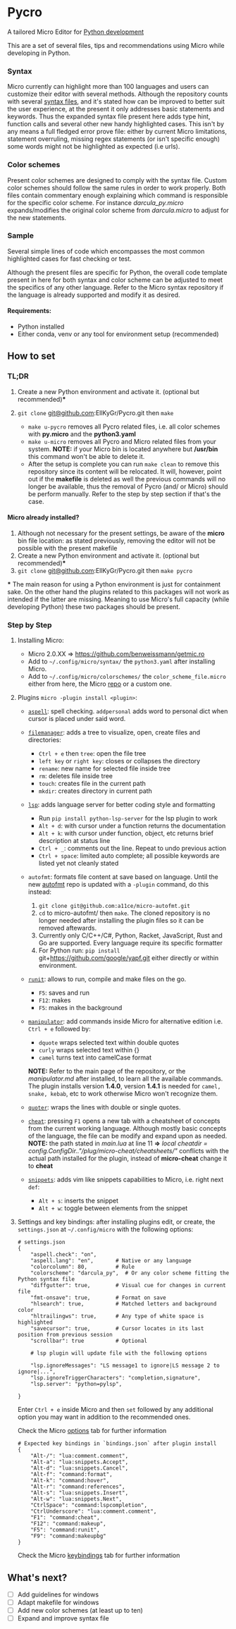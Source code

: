 # Pycro
A tailored Micro Editor for <ins>Python development</ins>

This are a set of several files, tips and recommendations using Micro while
developing in Python.

### Syntax
Micro currently can highlight more than 100 languages and users can customize
their editor with several methods. Although the repository counts with several
[syntax files](https://github.com/zyedidia/micro/tree/master/runtime/syntax), and it's stated how can be improved to better suit the user
experience, at the present it only addresses basic statements and keywords.
Thus the expanded syntax file present here adds type hint, function calls and
several other new handy highlighted cases.
This isn't by any means a full fledged error prove file: either by current
Micro limitations, statement overruling, missing regex statements (or isn't
specific enough) some words might not be highlighted as expected (i.e urls).

### Color schemes
Present color schemes are designed to comply with the syntax file. Custom
color schemes should follow the same rules in order to work properly. Both
files contain commentary enough explaining which command is responsible for
the specific color scheme.
For instance *darcula_py.micro* expands/modifies the original color scheme from
*darcula.micro* to adjust for the new statements.

### Sample
Several simple lines of code which encompasses the most common highlighted
cases for fast checking or test.

Although the present files are specific for Python, the overall code template present in here for
both syntax and color scheme can be adjusted to meet the specifics of any other language. Refer to the Micro syntax
repository if the language is already supported and modify it as desired.

#### Requirements:
- Python installed
- Either conda, venv or any tool for environment setup (recommended)

## How to set
### TL;DR
1. Create a new Python environment and activate it. (optional but recommended)__*__
2. `git clone` git@github.com:EllKyGr/Pycro.git then `make`

	- `make u-pycro` removes all Pycro related files, i.e. all color schemes with __py.micro__ and the __python3.yaml__
	- `make u-micro` removes all Pycro and Micro related files from your system. __NOTE:__ if your Micro bin is located anywhere but __/usr/bin__
		this command won't be able to delete it.
	- After the setup is complete you can run `make clean` to remove this repository since its content will be relocated. It will, however, point out if the __makefile__ is deleted as well
		the previous commands will no longer be available, thus the removal of Pycro (and/ or Micro) should be perform manually. Refer to the step by step section if that's the case.

#### Micro already installed?
1. Although not necessary for the present settings, be aware of the __micro__ bin file location: as stated previously, removing the editor will not be possible with the present makefile
2. Create a new Python environment and activate it. (optional but recommended)__*__
3. `git clone` git@github.com:EllKyGr/Pycro.git then `make pycro`

__*__ The main reason for using a Python environment is just for containment sake. On the other hand the plugins related to this packages will not work as intended if the latter are missing.
Meaning to use Micro's full capacity (while developing Python) these two packages should be present.

### Step by Step
1. Installing Micro:
	- Micro 2.0.XX => https://github.com/benweissmann/getmic.ro
	- Add to `~/.config/micro/syntax/` the `python3.yaml` after installing Micro.
	- Add to `~/.config/micro/colorschemes/` the `color_scheme_file.micro` either from here, the Micro [repo](https://github.com/zyedidia/micro/tree/master/runtime/colorschemes) or a custom one.

2. Plugins `micro -plugin install <plugin>`:
	- [`aspell`](https://github.com/priner/micro-aspell-plugin): spell checking. `addpersonal` adds word to personal dict when cursor is placed under said word.

	- [`filemanager`](https://github.com/NicolaiSoeborg/filemanager-plugin): adds a tree to visualize, open, create files and directories:
	    - `Ctrl + e` then `tree`: open the file tree
	    - `left key` or `right key`: closes or collapses the directory
	    - `rename`: new name for selected file inside tree
        - `rm`: deletes file inside tree
	    - `touch`: creates file in the current path
	    - `mkdir`: creates directory in current path

	- [`lsp`](https://github.com/AndCake/micro-plugin-lsp): adds language server for better coding style and formatting
		- Run `pip install python-lsp-server` for the lsp plugin to work
		- `Alt + d`: with cursor under a function returns the documentation
		- `Alt + k`: with cursor under function, object, etc returns brief description at status line
		- `Ctrl + _`: comments out the line. Repeat to undo previous action
		- `Ctrl + space`: limited auto complete; all possible keywords are listed yet not cleanly stated

	- `autofmt`: formats file content at save based on language. Until the new
	   [autofmt](https://github.com/a11ce/micro-autofmt) repo is updated with a `-plugin` command, do this instead:
		1. `git clone git@github.com:a11ce/micro-autofmt.git`
		2. `cd` to micro-autofmt/ then `make`. The cloned repository is no longer needed after installing the plugin files so it can be removed aftewards.
		3. Currently only C/C++/C#, Python, Racket, JavaScript, Rust and Go are supported.
			   Every language require its specific formatter
		4. For Python run: `pip install` git+https://github.com/google/yapf.git
			   either directly or within environment.
	- [`runit`](https://github.com/terokarvinen/micro-run): allows to run, compile and make files on the go.
		- `F5`: saves and run
		- `F12`: makes
		- `F5`: makes in the background

	- [`manipulator`](https://github.com/NicolaiSoeborg/manipulator-plugin): add commands inside Micro for alternative edition i.e. `Ctrl + e` followed by:
		- `dquote` wraps selected text within double quotes
		- `curly` wraps selected text within {}
		- `camel` turns text into camelCase format  


      __NOTE:__ Refer to the main page of the repository, or the *manipulator.md* after installed, to learn all the available commands. The plugin installs version __1.4.0__, version __1.4.1__ is needed for `camel, snake, kebab`, etc to work otherwise Micro won't recognize them.
	- [`quoter`](https://github.com/sparques/micro-quoter): wraps the lines with double or single quotes.
	- [`cheat`](https://github.com/terokarvinen/micro-cheat): pressing `F1` opens a new tab with a cheatsheet of concepts from the current working language. Although mostly basic concepts of the language, the file can be modify and expand upon as needed.  
 	 __NOTE:__ the path stated in *main.lua* at line 11 __=>__ *local cheatdir = config.ConfigDir.."/plug/micro-cheat/cheatsheets/"*
	           conflicts with the actual path installed for the plugin, instead of __micro-cheat__ change it to __cheat__
	- [`snippets`](https://github.com/micro-editor/updated-plugins/tree/master/micro-snippets-plugin): adds vim like snippets capabilities to Micro, i.e. right next `def`:
		- `Alt + s`: inserts the snippet
		- `Alt + w`: toggle between elements from the snippet


3. Settings and key bindings:
	after installing plugins edit, or create, the `settings.json` at `~/.config/micro`
	with the following options:
    ```
    # settings.json
	{
	    "aspell.check": "on",
	    "aspell.lang": "en",       # Native or any language
	    "colorcolumn": 80,         # Rule
	    "colorscheme": "darcula_py",  # Or any color scheme fitting the Python syntax file
	    "diffgutter": true,        # Visual cue for changes in current file
	    "fmt-onsave": true,        # Format on save
	    "hlsearch": true,          # Matched letters and background color
	    "hltrailingws": true,      # Any type of white space is highlighted
	    "savecursor": true,        # Cursor locates in its last position from previous session
	    "scrollbar": true          # Optional

	    # lsp plugin will update file with the following options

	    "lsp.ignoreMessages": "LS message1 to ignore|LS message 2 to ignore|...",
	    "lsp.ignoreTriggerCharacters": "completion,signature",
	    "lsp.server": "python=pylsp",

	}
	```
	Enter `Ctrl + e` inside Micro and then `set` followed by any additional option you may want in addition to the recommended ones.

	Check the Micro [options](https://github.com/zyedidia/micro/blob/master/runtime/help/options.md) tab for further information

	```
	# Expected key bindings in `bindings.json` after plugin install
	{
        "Alt-/": "lua:comment.comment",
        "Alt-a": "lua:snippets.Accept",
        "Alt-d": "lua:snippets.Cancel",
        "Alt-f": "command:format",
        "Alt-k": "command:hover",
        "Alt-r": "command:references",
        "Alt-s": "lua:snippets.Insert",
        "Alt-w": "lua:snippets.Next",
        "CtrlSpace": "command:lspcompletion",
        "CtrlUnderscore": "lua:comment.comment",
        "F1": "command:cheat",
        "F12": "command:makeup",
        "F5": "command:runit",
        "F9": "command:makeupbg"
	}
	```

	Check the Micro [keybindings](https://github.com/zyedidia/micro/blob/master/runtime/help/keybindings.md) tab for further information

## What's next?

- [ ] Add guidelines for windows
- [ ] Adapt makefile for windows
- [ ] Add new color schemes (at least up to ten)
- [ ] Expand and improve syntax file
